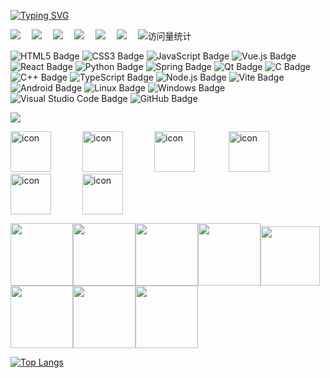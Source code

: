 <a href="https://wang-jiahao.github.io/"><img src="https://readme-typing-svg.demolab.com?font=Fira+Code&pause=1000&width=435&lines=Welcome+to+Zackaria's+Corner;惟日孜孜，无敢逸豫" alt="Typing SVG" /></a>

<a href="https://wang-jiahao.github.io/"><img src="https://img.shields.io/badge/Website-博客-00FFFF" /></a>&emsp;
<a href="https://blog.csdn.net/wwjjjhhhh"><img src="https://img.shields.io/badge/CSDN-社区-FFA62F" /></a>&emsp;
<a href="https://leetcode.cn/u/serene-johnsonbks/"><img src="https://img.shields.io/badge/LeetCode-力扣-lime" /></a>&emsp;
<a href="https://www.zhihu.com/people/77-69-88-43"><img src="https://img.shields.io/badge/Zhihu-知乎-blue" /></a>&emsp;
<a href="https://space.bilibili.com/485115901"><img src="https://img.shields.io/badge/Bilibili-B站-ff69b4" /></a>&emsp;
<a href="mailto:jiahaowang@smail.nju.edu.cn"><img src="https://img.shields.io/badge/Email-邮件-orange" /></a>&emsp;
<img src="https://komarev.com/ghpvc/?username=wang-jiahao&label=Profile_views&color=blueviolet&style=flat" alt="访问量统计" />

<!--  skill badge 技能徽章 -->

![HTML5 Badge](https://img.shields.io/badge/HTML5-E34F26?logo=html5&logoColor=fff&style=flat)
![CSS3 Badge](https://img.shields.io/badge/CSS3-1572B6?logo=css3&logoColor=fff&style=flat)
![JavaScript Badge](https://img.shields.io/badge/JavaScript-F7DF1E?logo=javascript&logoColor=000&style=flat)
![Vue.js Badge](https://img.shields.io/badge/Vue.js-4FC08D?logo=vuedotjs&logoColor=fff&style=flat)
![React Badge](https://img.shields.io/badge/React-61DAFB?logo=react&logoColor=000&style=flat)
![Python Badge](https://img.shields.io/badge/Python-3776AB?logo=python&logoColor=fff&style=flat)
![Spring Badge](https://img.shields.io/badge/Spring-6DB33F?logo=spring&logoColor=fff&style=flat)
![Qt Badge](https://img.shields.io/badge/Qt-41CD52?logo=qt&logoColor=fff&style=flat)
![C Badge](https://img.shields.io/badge/C-A8B9CC?logo=c&logoColor=fff&style=flat)
![C++ Badge](https://img.shields.io/badge/C%2B%2B-00599C?logo=cplusplus&logoColor=fff&style=flat)
![TypeScript Badge](https://img.shields.io/badge/TypeScript-3178C6?logo=typescript&logoColor=fff&style=flat)
![Node.js Badge](https://img.shields.io/badge/Node.js-393?logo=nodedotjs&logoColor=fff&style=flat)
![Vite Badge](https://img.shields.io/badge/Vite-646CFF?logo=vite&logoColor=fff&style=flat)
![Android Badge](https://img.shields.io/badge/Android-3DDC84?logo=android&logoColor=fff&style=flat)
![Linux Badge](https://img.shields.io/badge/Linux-FCC624?logo=linux&logoColor=000&style=flat)
![Windows Badge](https://img.shields.io/badge/Windows-0078D6?logo=windows&logoColor=fff&style=flat)
![Visual Studio Code Badge](https://img.shields.io/badge/Visual%20Studio%20Code-007ACC?logo=visualstudiocode&logoColor=fff&style=flat)
![GitHub Badge](https://img.shields.io/badge/GitHub-181717?logo=github&logoColor=fff&style=flat)

<!-- programming tool icon 编程工具图标 -->
<img src="https://skillicons.dev/icons?i=c,cpp,cs,ts,idea,git" /><br>

<!-- svg -->
<img src="https://techstack-generator.vercel.app/js-icon.svg" alt="icon" width="65" style="width: 65px; height: 65px; margin-right: 50px; margin-bottom: 0px;" /><img src="https://techstack-generator.vercel.app/mysql-icon.svg" alt="icon" width="65" style="width: 65px; height: 65px; margin-right: 50px; margin-bottom: 0px;" /><img src="https://techstack-generator.vercel.app/docker-icon.svg" alt="icon" width="65" style="width: 65px; height: 65px; margin-right: 50px; margin-bottom: 0px;" /> <img src="https://techstack-generator.vercel.app/java-icon.svg" alt="icon" width="65" style="width: 65px; height: 65px; margin-right: 0px; margin-bottom: 0px;" /><img src="https://techstack-generator.vercel.app/ts-icon.svg" alt="icon" width="65" style="width: 65px; height: 65px; margin-right: 50px; margin-bottom: 0px;" /><img src="https://techstack-generator.vercel.app/nginx-icon.svg" alt="icon" width="65" style="width: 65px; height: 65px; margin-right: 50px; margin-bottom: 0px;" /><br>

<!-- gif -->
<img height="100" width="100" src="https://cdn.jsdelivr.net/gh/sun0225SUN/sun0225SUN/assets/images/html.webp"><img height="100" width="100" src="https://cdn.jsdelivr.net/gh/sun0225SUN/sun0225SUN/assets/images/cssgif.webp"><img height="100" width="100" src="https://cdn.jsdelivr.net/gh/sun0225SUN/sun0225SUN/assets/images/vscode.webp"><img height="100" width="100" src="https://cdn.jsdelivr.net/gh/sun0225SUN/sun0225SUN/assets/images/react.webp"><img height="95" width="95" src="https://cdn.jsdelivr.net/gh/sun0225SUN/sun0225SUN/assets/images/vue.webp"><img height="100" width="100" src="https://cdn.jsdelivr.net/gh/sun0225SUN/sun0225SUN/assets/images/python.webp"><img height="100" width="100" src="https://cdn.jsdelivr.net/gh/sun0225SUN/sun0225SUN/assets/images/js.webp"><img height="100" width="100" src="https://cdn.jsdelivr.net/gh/sun0225SUN/sun0225SUN/assets/images/github.webp">

[![Top Langs](https://github-readme-stats.vercel.app/api/top-langs/?username=wang-jiahao&layout=compact)](https://github.com/anuraghazra/github-readme-stats)
